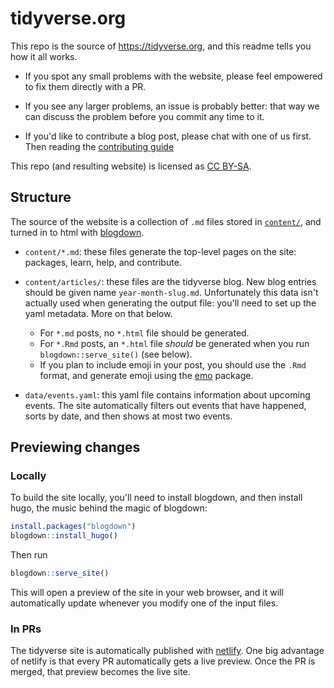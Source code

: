# tidyverse.org

This repo is the source of <https://tidyverse.org>, and this readme tells you how it all works. 

* If you spot any small problems with the website, please feel empowered to fix 
  them directly with a PR. 
  
* If you see any larger problems, an issue is probably better: that way we can 
  discuss the problem before you commit any time to it.

* If you'd like to contribute a blog post, please chat with one of us first.
  Then reading the [contributing guide](CONTRIBUTING.md)

This repo (and resulting website) is licensed as [CC BY-SA](license.md).

## Structure

The source of the website is a collection of `.md` files stored in [`content/`](content/), and turned in to html with [blogdown](https://bookdown.org/yihui/blogdown). 

* `content/*.md`: these files generate the top-level pages on the site:
  packages, learn, help, and contribute. 
  
* `content/articles/`: these files are the tidyverse blog. New blog entries
  should be given name `year-month-slug.md`. Unfortunately this data isn't
  actually used when generating the output file: you'll need to set up 
  the yaml metadata. More on that below.
    + For `*.md` posts, no `*.html` file should be generated.  
    + For `*.Rmd` posts, an `*.html` file _should_ be generated when you run 
    `blogdown::serve_site()` (see below).  
    + If you plan to include emoji in your post, you should use the `.Rmd` 
    format, and generate emoji using the [emo](https://github.com/hadley/emo)
    package.  

* `data/events.yaml`: this yaml file contains information about upcoming 
  events. The site automatically filters out events that have happened,
  sorts by date, and then shows at most two events.

## Previewing changes

### Locally

To build the site locally, you'll need to install blogdown, and then install hugo, the music behind the magic of blogdown:

```R
install.packages("blogdown")
blogdown::install_hugo()
```

Then run

```R
blogdown::serve_site()
```

This will open a preview of the site in your web browser, and it will automatically update whenever you modify one of the input files.

### In PRs

The tidyverse site is automatically published with [netlify](http://netlify.com/). One big advantage of netlify is that every PR automatically gets a live preview. Once the PR is merged, that preview becomes the live site.
